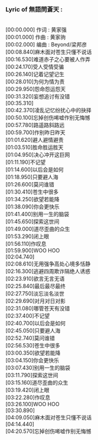<h3>Lyric of 無語問蒼天 :</h3><p><br>[00:00.000] 作词 : 黄家强
<br>[00:01.000] 作曲 : 黄家驹
<br>[00:02.000] 编曲 : Beyond/梁邦彦
<br>[00:08.840]麻木面对苍生只懂不说话
<br>[00:16.530]难道赤子之心要被人作弄
<br>[00:24.170]受人受情受骗
<br>[00:26.140]记着记望记生
<br>[00:28.010]为何为情为责
<br>[00:29.950]怨命怨运怨天
<br>[00:31.320]妄想追讨有没错
<br>[00:35.310]
<br>[00:42.370]凌乱记忆纷扰心中的抉择
<br>[00:50.100]忘掉创伤唏嘘作别无悔憾
<br>[00:57.780]路遥路斜路远
<br>[00:59.700]作别昨日昨天
<br>[01:01.620]避人避情避责
<br>[01:03.510]胜命胜运胜天
<br>[01:04.950]决心冲开这巨网
<br>[01:11.190]不记望
<br>[01:14.600]以后会是如何
<br>[01:18.950]只要避人海
<br>[01:26.600]莫问谁错
<br>[01:30.410]苍生中很多
<br>[01:34.250]欲望若能降
<br>[01:38.090]你会更快乐
<br>[01:41.400]别用一生的脑袋
<br>[01:45.650]探索这世间
<br>[01:49.000]道尽歪曲的众生
<br>[01:53.290]闭上眼
<br>[01:56.110]作叹息
<br>[01:59.900]WOO HOO
<br>[02:04.740]
<br>[02:08.610]无用强争高处心境多恬静
<br>[02:16.300]逃避四周欺诈隔绝人诱惑
<br>[02:23.910]欲言无言无语
<br>[02:25.840]最后最尽最终
<br>[02:27.750]淡忘淡名淡世
<br>[02:29.690]对月对日对影
<br>[02:31.080]哪管苍天有没错
<br>[02:37.400]不记望
<br>[02:40.700]以后会是如何
<br>[02:45.050]只要避人海
<br>[02:52.740]莫问谁错
<br>[02:56.530]苍生中很多
<br>[03:00.350]欲望若能降
<br>[03:04.150]你会更快乐
<br>[03:07.430]别用一生的脑袋
<br>[03:11.790]探索这世间
<br>[03:15.160]道尽歪曲的众生
<br>[03:19.420]闭上眼
<br>[03:22.280]作叹息
<br>[03:26.100]WOO HOO
<br>[03:30.890]
<br>[04:09.050]麻木面对苍生只懂不说话
<br>[04:14.440]
<br>[04:20.570]忘掉创伤唏嘘作别无悔憾
</p>